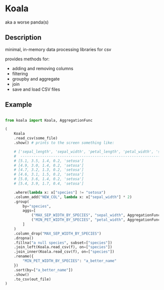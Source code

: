 # Koala
aka a worse panda(s)

## Description
minimal, in-memory data processing libraries for csv

provides methods for:
- adding and removing columns
- filtering
- groupby and aggregate
- join
- save and load CSV files

## Example 

```python

from koala import Koala, AggregationFunc

(
    Koala
    .read_csv(some_file)
    .show() # prints to the screen something like:

    # ['sepal_length', 'sepal_width', 'petal_length', 'petal_width', 'species']
    #  ----------------------------------------------------------------------- 
    # [5.1, 3.5, 1.4, 0.2, 'setosa']
    # [4.9, 3.0, 1.4, 0.2, 'setosa']
    # [4.7, 3.2, 1.3, 0.2, 'setosa']
    # [4.6, 3.1, 1.5, 0.2, 'setosa']
    # [5.0, 3.6, 1.4, 0.2, 'setosa']
    # [5.4, 3.9, 1.7, 0.4, 'setosa']

    .where(lambda x: x["species"] != "setosa")
    .column_add("NEW_COL", lambda x: x["sepal_width"] * 2)
    .group(
        by="species", 
        aggs=[
            ("MAX_SEP_WIDTH_BY_SPECIES", "sepal_width", AggregationFunc.MAX),
            ("MIN_PET_WIDTH_BY_SPECIES", "petal_width", AggregationFunc.MIN),
        ]
    )
    .column_drop("MAX_SEP_WIDTH_BY_SPECIES")
    .dropna()
    .fillna("a null species", subset=["species"])
    .join_left(Koala.read_csv(f), on=["species"])
    .join_inner(Koala.read_csv(f), on=["species"])
    .rename({
        "MIN_PET_WIDTH_BY_SPECIES": "a_better_name"
    })
    .sort(by=["a_better_name"])
    .show()
    .to_csv(out_file)
)

```
